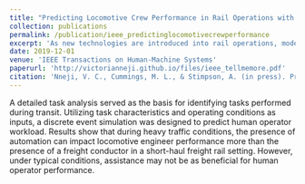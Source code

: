 ```yaml
---
title: "Predicting Locomotive Crew Performance in Rail Operations with Human and Automation Assistance"
collection: publications
permalink: /publication/ieee_predictinglocomotivecrewperformance
excerpt: 'As new technologies are introduced into rail operations, models are needed to represent the task load of operators to identify periods of extreme workload that could be mitigated through technological interventions. To this end, a computational model is described to quantitatively simulate freight rail operator workload to understand the impacts of inserting intelligent automation on different crew configurations.'
date: 2019-12-01
venue: 'IEEE Transactions on Human-Machine Systems'
paperurl: 'http://victorianneji.github.io/files/ieee_tellmemore.pdf'
citation: 'Nneji, V. C., Cummings, M. L., & Stimpson, A. (in press). Predicting Locomotive Crew Performance in Rail Operations with Human and Automation Assistance. In <i>IEEE Transactions on Human-Machine Systems</i>.'
---
```

A detailed task analysis served as the basis for identifying tasks performed during transit. Utilizing task characteristics and operating conditions as inputs, a discrete event simulation was designed to predict human operator workload. Results show that during heavy traffic conditions, the presence of automation can impact locomotive engineer performance more than the presence of a freight conductor in a short-haul freight rail setting. However, under typical conditions, assistance may not be as beneficial for human operator performance.
